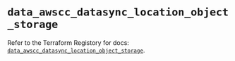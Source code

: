 # `data_awscc_datasync_location_object_storage`

Refer to the Terraform Registory for docs: [`data_awscc_datasync_location_object_storage`](https://registry.terraform.io/providers/hashicorp/awscc/0.70.0/docs/data-sources/datasync_location_object_storage).
